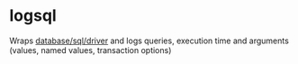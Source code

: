 # logsql

Wraps [database/sql/driver][] and logs queries, execution time
and arguments (values, named values, transaction options)

[database/sql/driver]: https://golang.org/pkg/database/sql/driver

